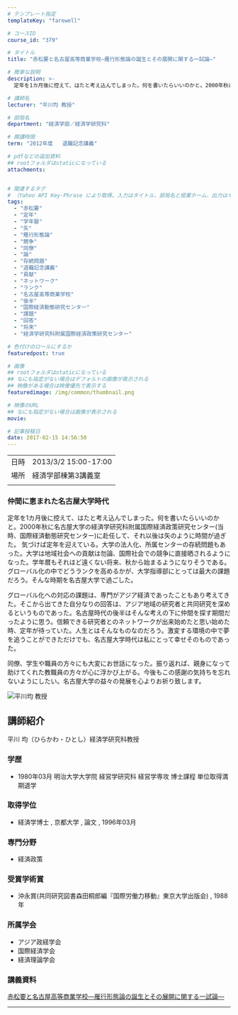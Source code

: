 ```yaml
---
# テンプレート指定
templateKey: "farewell"

# コースID
course_id: "379"

# タイトル
title: "赤松要と名古屋高等商業学校—雁行形態論の誕生とその展開に関する一試論—"

# 簡単な説明
description: >-
  定年を1カ月後に控えて、はたと考え込んでしまった。何を書いたらいいのかと。2000年秋に名古屋大学の経済学研究科附属国際経済政策研究センター(当時、国際経済動態研究センター)に赴任して、それ以後は矢のように時間が過ぎた。 気づけば定年を迎えている。大学の法人化、所属センターの存続問題もあった。大学は地域社会への貢献は勿論、国際社会での競争に直接晒されるようになった。学年暦もそれほど遠くない将来 ....

# 講師名
lecturer: "平川均 教授"

# 部局名
department: "経済学部／経済学研究科"

# 開講時限
term: "2012年度	退職記念講義"

# pdfなどの追加資料
## rootフォルダはstaticになっている
attachments:


# 関連するタグ
# （Yahoo API Key-Phrase により取得。入力はタイトル、部局名と授業ホーム、出力はキーフレーズ（tags））
tags:
  - "赤松要"
  - "定年"
  - "学年暦"
  - "矢"
  - "雁行形態論"
  - "競争"
  - "同僚"
  - "論"
  - "存続問題"
  - "退職記念講義"
  - "貢献"
  - "ネットワーク"
  - "ランク"
  - "名古屋高等商業学校"
  - "後半"
  - "国際経済動態研究センター"
  - "課題"
  - "回答"
  - "将来"
  - "経済学研究科附属国際経済政策研究センター"

# 色付けのロールにするか
featuredpost: true

# 画像
## rootフォルダはstaticになっている
## なにも指定がない場合はデフォルトの画像が表示される
## 映像がある場合は映像優先で表示する
featuredimage: /img/common/thumbnail.png

# 映像のURL
## なにも指定がない場合は画像が表示される
movie: 

# 記事投稿日
date: 2017-02-15 14:56:50
---
```


|   |   |
|---|---|
| 日時 | 2013/3/2  15:00-17:00 |
| 場所 | 経済学部棟第3講義室 |
|   |   |


### 仲間に恵まれた名古屋大学時代 

定年を1カ月後に控えて、はたと考え込んでしまった。何を書いたらいいのかと。2000年秋に名古屋大学の経済学研究科附属国際経済政策研究センター(当時、国際経済動態研究センター)に赴任して、それ以後は矢のように時間が過ぎた。 気づけば定年を迎えている。大学の法人化、所属センターの存続問題もあった。大学は地域社会への貢献は勿論、国際社会での競争に直接晒されるようになった。学年暦もそれほど遠くない将来、秋から始まるようになりそうである。グローバル化の中でどうランクを高めるかが、大学指導部にとっては最大の課題だろう。そんな時期を名古屋大学で過ごした。

グローバル化への対応の課題は、専門がアジア経済であったこともあり考えてきた。そこから出てきた自分なりの回答は、アジア地域の研究者と共同研究を深めるというものであった。名古屋時代の後半はそんな考えの下に仲間を探す期間だったように思う。信頼できる研究者とのネットワークが出来始めたと思い始めた時、定年が待っていた。人生とはそんなものなのだろう。激変する環境の中で夢を追うことができただけでも、名古屋大学時代は私にとって幸せそのものであった。

同僚、学生や職員の方々にも大変にお世話になった。振り返れば、親身になって助けてくれた教職員の方々が心に浮かび上がる。今後もこの感謝の気持ちを忘れないようにしたい。名古屋大学の益々の発展を心よりお祈り致します。


![平川均 教授](https://ocw.nagoya-u.jp/files/379/s_H24hirakawa_facephoto.jpg)  

## 講師紹介

平川 均（ひらかわ・ひとし）経済学研究科教授 

### 学歴

  * 1980年03月 明治大学大学院 経営学研究科 経営学専攻 博士課程 単位取得満期退学

### 取得学位

  * 経済学博士 , 京都大学 , 論文 , 1996年03月

### 専門分野

  * 経済政策

### 受賞学術賞

  * 沖永賞(共同研究図書森田桐郎編『国際労働力移動』東京大学出版会) , 1988年

### 所属学会

  * アジア政経学会
  * 国際経済学会
  * 経済理論学会


### 講義資料

[赤松要と名古屋高等商業学校—雁行形態論の誕生とその展開に関する一試論—](https://ocw.nagoya-u.jp/files/379/H24hirakawa_last.pdf) 


-----